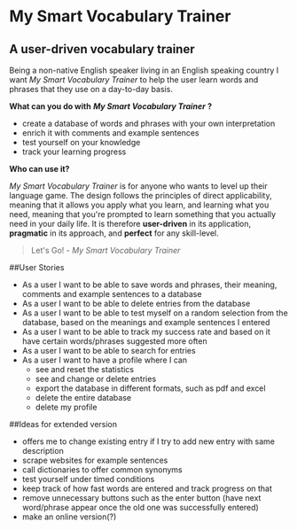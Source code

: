 # My Smart Vocabulary Trainer

## A user-driven vocabulary trainer


Being a non-native English speaker living in an English speaking
country I want *My Smart Vocabulary Trainer* to help the user learn words and phrases that they use on a day-to-day basis.
  
**What can you do with** ***My Smart Vocabulary Trainer*** **?**
-  create a database of words and phrases with your own interpretation  
-  enrich it with comments and example sentences
-  test yourself on your knowledge 
-  track your learning progress 

**Who can use it?**

*My Smart Vocabulary Trainer* is for anyone who wants to level up their 
language game. The design follows the principles of direct applicability, meaning that it allows you apply what you learn, and
learning what you need, meaning that you're prompted to learn something that you actually need in your daily life.
It is therefore **user-driven** in its application, **pragmatic** in its approach, and **perfect** for any skill-level.

> Let's Go! - *My Smart Vocabulary Trainer*
 
##User Stories
- As a user I want to be able to save words and phrases, their meaning, comments and example sentences to a database
- As a user I want to be able to delete entries from the database
- As a user I want to be able to test myself on a random selection from the database, based on the meanings and 
example sentences I entered
- As a user I want to be able to track my success rate and based on it have certain words/phrases suggested more often
- As a user I want to be able to search for entries
- As a user I want to have a profile where I can 
    - see and reset the statistics
    - see and change or delete entries
    - export the database in different formats, such as pdf and excel
    - delete the entire database
    - delete my profile
    
##Ideas for extended version
- offers me to change existing entry if I try to add new entry with same description
- scrape websites for example sentences
- call dictionaries to offer common synonyms
- test yourself under timed conditions
- keep track of how fast words are entered and track progress on that
- remove unnecessary buttons such as the enter button (have next word/phrase appear once the old 
one was successfully entered)
- make an online version(?)
